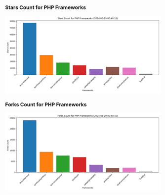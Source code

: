 ### Stars Count for PHP Frameworks

![Stars Chart](./archive/charts/20240629004010_stars_count.png)

### Forks Count for PHP Frameworks

![Forks Chart](./archive/charts/20240629004010_forks_count.png)


